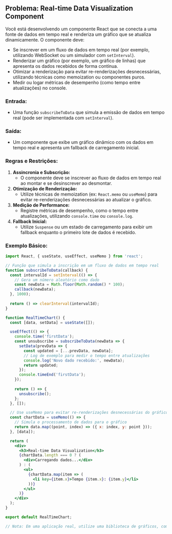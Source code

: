 ## Problema: Real-time Data Visualization Component

Você está desenvolvendo um componente React que se conecta a uma fonte de dados em tempo real e renderiza um gráfico que se atualiza dinamicamente. O componente deve:
- Se inscrever em um fluxo de dados em tempo real (por exemplo, utilizando WebSocket ou um simulador com `setInterval`).
- Renderizar um gráfico (por exemplo, um gráfico de linhas) que apresenta os dados recebidos de forma contínua.
- Otimizar a renderização para evitar re-renderizações desnecessárias, utilizando técnicas como memoization ou componentes puros.
- Medir ou logar métricas de desempenho (como tempo entre atualizações) no console.

### Entrada:
- Uma função `subscribeToData` que simula a emissão de dados em tempo real (pode ser implementada com `setInterval`).

### Saída:
- Um componente que exibe um gráfico dinâmico com os dados em tempo real e apresenta um fallback de carregamento inicial.

### Regras e Restrições:
1. **Assincronia e Subscrição:**
   - O componente deve se inscrever ao fluxo de dados em tempo real ao montar e se desinscrever ao desmontar.
2. **Otimização de Renderização:**
   - Utilize técnicas de memoization (ex: `React.memo` ou `useMemo`) para evitar re-renderizações desnecessárias ao atualizar o gráfico.
3. **Medição de Performance:**
   - Registre métricas de desempenho, como o tempo entre atualizações, utilizando `console.time` ou `console.log`.
4. **Fallback Inicial:**
   - Utilize `Suspense` ou um estado de carregamento para exibir um fallback enquanto o primeiro lote de dados é recebido.

### Exemplo Básico:
```jsx
import React, { useState, useEffect, useMemo } from 'react';

// Função que simula a inscrição em um fluxo de dados em tempo real
function subscribeToData(callback) {
  const intervalId = setInterval(() => {
    // Gera um número aleatório como dado
    const newData = Math.floor(Math.random() * 100);
    callback(newData);
  }, 1000);
  
  return () => clearInterval(intervalId);
}

function RealTimeChart() {
  const [data, setData] = useState([]);

  useEffect(() => {
    console.time('firstData');
    const unsubscribe = subscribeToData(newData => {
      setData(prevData => {
        const updated = [...prevData, newData];
        // Log de exemplo para medir o tempo entre atualizações
        console.log('Novo dado recebido:', newData);
        return updated;
      });
      console.timeEnd('firstData');
    });
    
    return () => {
      unsubscribe();
    };
  }, []);

  // Use useMemo para evitar re-renderizações desnecessárias do gráfico
  const chartData = useMemo(() => {
    // Simula o processamento de dados para o gráfico
    return data.map((point, index) => ({ x: index, y: point }));
  }, [data]);

  return (
    <div>
      <h3>Real-time Data Visualization</h3>
      {chartData.length === 0 ? (
        <div>Carregando dados...</div>
      ) : (
        <ul>
          {chartData.map(item => (
            <li key={item.x}>Tempo {item.x}: {item.y}</li>
          ))}
        </ul>
      )}
    </div>
  );
}

export default RealTimeChart;

// Nota: Em uma aplicação real, utilize uma biblioteca de gráficos, como Recharts ou Victory, para renderizar o gráfico visualmente.
``` 